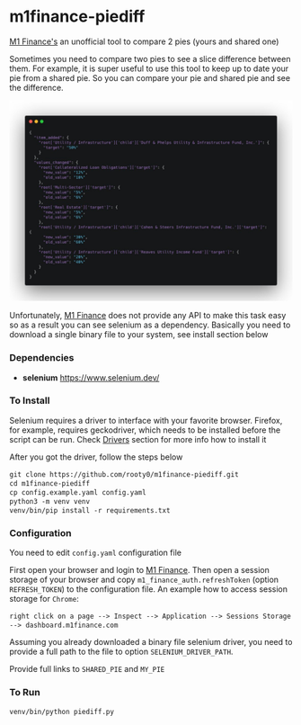 # m1finance-piediff
[M1 Finance's](https://www.m1finance.com/) an unofficial tool to compare 2 pies (yours and shared one)

Sometimes you need to compare two pies to see a slice difference between them. For example, it is super useful to use this tool to keep up to date your pie from a shared pie. So you can compare your pie and shared pie and see the difference. 

![sampleone](https://github.com/rooty0/m1finance-piediff/blob/main/example.jpeg?raw=true)

 
Unfortunately, [M1 Finance](https://www.m1finance.com/) does not provide any API to make this task easy so as a result you can see selenium as a dependency.
Basically you need to download a single binary file to your system, see install section below


### Dependencies
- **selenium** https://www.selenium.dev/


### To Install
Selenium requires a driver to interface with your favorite browser.
Firefox, for example, requires geckodriver, which needs to be installed before the script can be run.
Check [Drivers](https://selenium-python.readthedocs.io/installation.html#drivers) section for more info how to install it

After you got the driver, follow the steps below
```shell script
git clone https://github.com/rooty0/m1finance-piediff.git
cd m1finance-piediff
cp config.example.yaml config.yaml
python3 -m venv venv
venv/bin/pip install -r requirements.txt
```

### Configuration
You need to edit `config.yaml` configuration file

First open your browser and login to [M1 Finance](https://www.m1finance.com/).
Then open a session storage of your browser and copy `m1_finance_auth.refreshToken` (option `REFRESH_TOKEN`) to the configuration file.
An example how to access session storage for `Chrome`:

```
right click on a page --> Inspect --> Application --> Sessions Storage --> dashboard.m1finance.com 
```

Assuming you already downloaded a binary file selenium driver, you need to provide a full path to the file to option `SELENIUM_DRIVER_PATH`.

Provide full links to `SHARED_PIE` and `MY_PIE`

### To Run
```shell script
venv/bin/python piediff.py
```